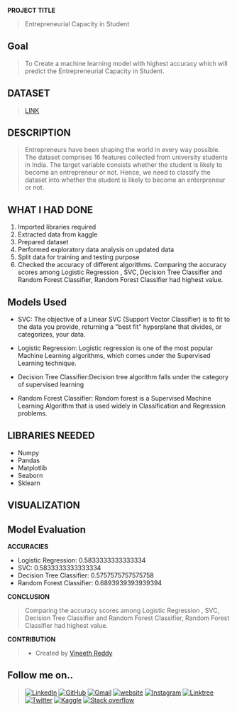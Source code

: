 **PROJECT TITLE**

>Entrepreneurial Capacity in Student

## Goal
>To Create a machine learning model with highest accuracy which will predict the Entrepreneurial Capacity in Student.  
   
## DATASET
>[LINK](https://www.kaggle.com/namanmanchanda/entrepreneurial-competency-in-university-students)
   
   
## DESCRIPTION

> Entrepreneurs have been shaping the world in every way possible. The dataset comprises 16 features collected from university students in India. The target variable consists whether the student is likely to become an entrepreneur or not. Hence, we need to classify the dataset into whether the student is likely to become an enterpreneur or not.
   
   
## WHAT I HAD DONE

1. Imported libraries required
2. Extracted data from kaggle
3. Prepared dataset 
4. Performed exploratory data analysis on updated data
5. Split data for training and testing purpose
6. Checked the accuracy of different algorithms. Comparing the accuracy scores among Logistic Regression , SVC, Decision Tree Classifier and Random Forest Classifier, Random Forest Classifier had highest value.

## Models Used
   
- SVC: The objective of a Linear SVC (Support Vector Classifier) is to fit to the data you provide, returning a "best fit" hyperplane that divides, or categorizes, your data.

- Logistic Regression:  Logistic regression is one of the most popular Machine Learning algorithms, which comes under the Supervised Learning technique. 

- Decision Tree Classifier:Decision tree algorithm falls under the category of supervised learning

- Random Forest Classifier: Random forest is a Supervised Machine Learning Algorithm that is used widely in Classification and Regression problems.
   
  
## LIBRARIES NEEDED
   
- Numpy
- Pandas
- Matplotlib
- Seaborn
- Sklearn
   
## VISUALIZATION
   


## Model Evaluation

**ACCURACIES**

- Logistic Regression: 0.5833333333333334
- SVC: 0.5833333333333334
- Decision Tree Classifier: 0.5757575757575758
- Random Forest Classifier: 0.6893939393939394
   
**CONCLUSION**
   
>Comparing the accuracy scores among Logistic Regression , SVC, Decision Tree Classifier and Random Forest Classifier, Random Forest Classifier had highest value.
   
**CONTRIBUTION**

>- Created by [Vineeth Reddy](https://linktr.ee/vineethreddy1997)

## Follow me on..
>[![LinkedIn](https://img.shields.io/badge/linkedin-%230077B5.svg?style=for-the-badge&logo=linkedin&logoColor=white)](https://www.linkedin.com/in/vineethreddy1997/)
[![GitHub](https://img.shields.io/badge/github-%23121011.svg?style=for-the-badge&logo=github&logoColor=white)](https://github.com/VineethReddy1997)
[![Gmail](https://img.shields.io/badge/Gmail-D14836?style=for-the-badge&logo=gmail&logoColor=white)](mailto:vineethreddywithds@gmail.com)
[![website](https://img.shields.io/badge/website-000000?style=for-the-badge&logo=About.me&logoColor=white)](https://vineethdata.github.io/)
[![Instagram](https://img.shields.io/badge/Instagram-E4405F?style=for-the-badge&logo=instagram&logoColor=white)](https://www.instagram.com/vineeth_reddy_2426/)
[![Linktree](https://img.shields.io/badge/linktree-39E09B?style=for-the-badge&logo=linktree&logoColor=white)](https://linktr.ee/vineethreddy1997)
[![Twitter](https://img.shields.io/badge/Twitter-1DA1F2?style=for-the-badge&logo=twitter&logoColor=white)](https://twitter.com/gangulavineeth1)
[![Kaggle](https://img.shields.io/badge/Kaggle-20BEFF?style=for-the-badge&logo=Kaggle&logoColor=white)](https://www.kaggle.com/vineethreddygangula)
[![Stack overflow](https://img.shields.io/badge/Stack_Overflow-FE7A16?style=for-the-badge&logo=stack-overflow&logoColor=white)](https://stackoverflow.com/users/18168904/vineeth-reddy-gangula)



